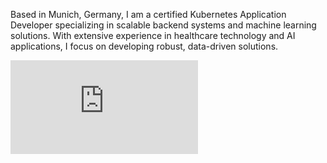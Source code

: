 Based in Munich, Germany, I am a certified Kubernetes Application Developer specializing in scalable backend systems and machine learning solutions. With extensive experience in healthcare technology and AI applications, I focus on developing robust, data-driven solutions.

![hidden](https://benediktsvogler.com/stat.php)
